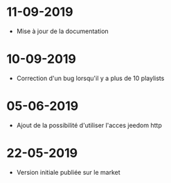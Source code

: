 ﻿# 11-09-2019 

- Mise à jour de la documentation

# 10-09-2019

- Correction d'un bug lorsqu'il y a plus de 10 playlists

# 05-06-2019

- Ajout de la possibilité d'utiliser l'acces jeedom http
  
# 22-05-2019

- Version initiale publiée sur le market

